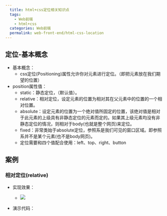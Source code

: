 ```yaml
---
  title: html+css定位相关知识点
  tags:
    - Web前端
    - html+css
  categories: Web前端
  permalink: web-front-end/html-css-location
---
```


## 定位-基本概念
- 基本概念：
    - css定位(Positioning)属性允许你对元素进行定位。（即把元素放在我们期望的位置）
- position属性值：
    - static：静态定位，（默认值）。
    - relative：相对定位，设定元素的位置为相对其在父元素中的位置的一个相对位置。
    - absolute：设定元素的位置为一个绝对值所固定的位置，该绝对值是相对于此元素的上级具有非静态定位的元素而定的。如果其上级元素均没有非静态定位的情况，则相对于body(也就是整个网页)来定位。
    - fixed：非常类始于absolute定位，参照系是我们可见的窗口区域。即参照系并不是某个元素(也不是body网页)。
    - 定位需要和四个值配合使用：left、top、right、button

## 案例

### 相对定位(relative)
    
- 实现效果：
    - ![](http://i.imgur.com/bWKl6Nw.png)
- 演示代码：
        <!DOCTYPE html>
        <html>
        <head>
        	<title>相对定位</title>
        	<style type="text/css">
        	.div-box{
        		width:400px;
        		height:100px;
        		border:1px solid red;
        	}
        	.div2{
        		width:80px;
        		height:30px;
        		float:left;
        		background:green;
        		margin:5px;
        	}
        	.te1{
        		/*向下移动50px*/
        		top:50px;
        		/*向右移动30px*/
        		left:30px;
        		/*使用相对定位*/
        		position:relative;
        	}
        
        	</style>
        	
        </head>
        <body>
        	<div class="div-box">
        		<div class="div2">div1</div>
        		<div class="div2 te1">div2</div>
        		<div class="div2">div3</div>
        		<div class="div2">div4</div>
        	</div>
        </body>
        </html>


- 案例结论：
    - 相对定位的left和top是针对该元素原来的位置。
    - 当相对定位后，原来的空间任是被保留的。
    - 当相对定位后，如果相对定位后的元素和原来的元素有重叠，则会发生覆盖。  

### 绝对定位(absolute)

- `positon:absolute`

- 绝对定位参考的点，是上一级最近的那个非静态定位元素的左上角定位。
- 如果上一级元素没有非静态定位的元素，则以浏览器视窗的左上角为原点。(body网页)
- 绝对定位后，他的空间会让给其它元素来使用。


##### 实现效果：
![](http://i.imgur.com/3Pca0HU.png)

##### 演示代码：

        <!DOCTYPE html>
        <html>
        <head>
        	<title>绝对定位</title>
        	<style type="text/css">
        		.div-box{
        			width:400px;
        			height:200px;
        			border:1px solid red;
        			position:absolute;
        		}
        		.div2{
        			width:80px;
        			height:30px;
        			background-color:blue;
        			float:left;
        			margin:5px;
        		}
        		.div1{
        			width:150px;
        			height:60px;
        			background-color:gray;
        			float:left;
        			position:absolute;
        			top:100px;
        			left:200px;
        		}
        		.te1{
        			width:80px;
        			height:30px;
        			background-color:blue;
        			position:absolute;
        			top:20px;
        			left:30px;
        		}
        	</style>
        </head>
        <body>
        	<div class="div-box">
        		<div class="div2">div1</div>
        	<div class="div1">
        		<div class="te1">div2</div>
        	</div>
        		<div class="div2">div3</div>
        		<div class="div2">div4</div>
        	</div>
        </body>
        </html>

### 静态定位

- 静态定位为默认定位方式
- 静态定位，对top、left、right、button都不生效。

### fixed定位（固定定位）

- 元素框的表现类似于position，设置为absolute，不过其包含块是窗口本身。

##### 实现效果：
![](http://i.imgur.com/UsXePY1.png)

##### 代码：

        <!DOCTYPE html>
        <html>
        <head>
        	<title>fixed定位</title>
        	<style type="text/css">
        		.div1{
        			width:300px;
        			height:300px;
        			border:1px solid red;
        		}
        		.div2{
        			width:80px;
        			height:50px;
        			background-color:green;
        			position:fixed;
        			top:100px;
        			left:100px;
        		}
        	</style>
        </head>
        <body>
        	<div class="div1">
        		hello world! <br/>
        		hello world! <br/>
        		hello world! <br/>
        		hello world! <br/>
        		<div class="div2">fixed定位</div>	
        	</div>
        
        </body>
        </html>


### 关于left和top居中显示的问题
- 问题：请思考，如何把一个div放在body的中间（左右和上下居中）？

#### 案例：
##### 实现效果：
![](http://i.imgur.com/aOwp54R.png)

##### 代码演示：

        <!DOCTYPE html>
        <html>
        <head>
        	<title>关于top和left居中的问题</title>
        	<style type="text/css">
        		.juzhong{
        			position:absolute;
        			width:300px;
        			height:200px;
        			background:blue;
        			left:50%;
        			margin-left:-150px;
        			top:50%;
        			margin-top:-100px;
        		}
        	</style>
        </head>
        <body>
        	<div class="juzhong">我想居中显示</div>
        </body>
        </html>


## z-index（可以理解为空间上下的定位）

### 案例

##### 效果:
![](http://i.imgur.com/nbvJ4yp.png)

##### 代码：

        <!DOCTYPE html>
        <html>
        <head>
        	<title>z-index(空间定位)</title>
        	<style type="text/css">
        		.div-box{
        			width:350px;
        			height:200px;
        			border:1px solid red;
        		}
        		.div-box img{
        			border:1px solid black;
        			margin:5px;
        			position:absolute;
        			z-index:0;
        		}
        		.div-box span{
        			border:1px solid green;
        			z-index:1;
        			position:absolute;
        		}
        	</style>
        </head>
        <body>
        	<div class="div-box">
        		<img src="ali.jpg" >
        		<span>我是阿里。</span>
        	</div>
        </body>
        </html>

### 小结：
- z-index和position:absolute配合使用
- z-index默认值是0
- z-index的值越大，越在上层